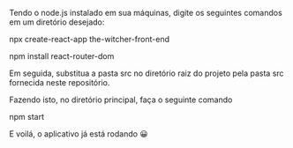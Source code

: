 Tendo o node.js instalado em sua máquinas, digite os seguintes comandos em um diretório desejado:

npx create-react-app the-witcher-front-end

npm install react-router-dom

Em seguida, substitua a pasta src no diretório raiz do projeto pela pasta src fornecida neste repositório.

Fazendo isto, no diretório principal, faça o seguinte comando

npm start

E voilá, o aplicativo já está rodando 😀
